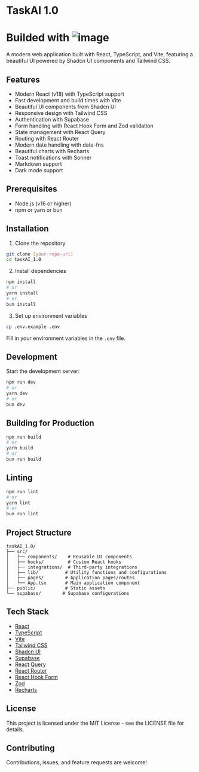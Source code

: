 # TaskAI 1.0

# Builded with     ![image](https://github.com/user-attachments/assets/f9e4f827-f9d5-46da-8215-4e80326604d2)


A modern web application built with React, TypeScript, and Vite, featuring a beautiful UI powered by Shadcn UI components and Tailwind CSS.

## Features

- Modern React (v18) with TypeScript support
- Fast development and build times with Vite
- Beautiful UI components from Shadcn UI
- Responsive design with Tailwind CSS
- Authentication with Supabase
- Form handling with React Hook Form and Zod validation
- State management with React Query
- Routing with React Router
- Modern date handling with date-fns
- Beautiful charts with Recharts
- Toast notifications with Sonner
- Markdown support
- Dark mode support

## Prerequisites

- Node.js (v16 or higher)
- npm or yarn or bun

## Installation

1. Clone the repository
```bash
git clone [your-repo-url]
cd taskAI_1.0
```

2. Install dependencies
```bash
npm install
# or
yarn install
# or
bun install
```

3. Set up environment variables
```bash
cp .env.example .env
```
Fill in your environment variables in the `.env` file.

## Development

Start the development server:
```bash
npm run dev
# or
yarn dev
# or
bun dev
```

## Building for Production

```bash
npm run build
# or
yarn build
# or
bun run build
```

## Linting

```bash
npm run lint
# or
yarn lint
# or
bun run lint
```

## Project Structure

```
taskAI_1.0/
├── src/
│   ├── components/    # Reusable UI components
│   ├── hooks/         # Custom React hooks
│   ├── integrations/  # Third-party integrations
│   ├── lib/          # Utility functions and configurations
│   ├── pages/        # Application pages/routes
│   └── App.tsx       # Main application component
├── public/           # Static assets
└── supabase/        # Supabase configurations
```

## Tech Stack

- [React](https://reactjs.org/)
- [TypeScript](https://www.typescriptlang.org/)
- [Vite](https://vitejs.dev/)
- [Tailwind CSS](https://tailwindcss.com/)
- [Shadcn UI](https://ui.shadcn.com/)
- [Supabase](https://supabase.com/)
- [React Query](https://tanstack.com/query/latest)
- [React Router](https://reactrouter.com/)
- [React Hook Form](https://react-hook-form.com/)
- [Zod](https://zod.dev/)
- [Recharts](https://recharts.org/)

## License

This project is licensed under the MIT License - see the LICENSE file for details.

## Contributing

Contributions, issues, and feature requests are welcome!
